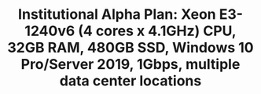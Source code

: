 ---
title: 'Institutional Alpha Plan: Xeon E3-1240v6 (4 cores x 4.1GHz) CPU, 32GB RAM, 480GB SSD, Windows 10 Pro/Server 2019, 1Gbps, multiple data center locations'
menu: 'Institutional Alpha'
onpage_menu: false
visible: false
metadata:
    description: 'Trade up to 100 charts, any platform: E3-1240v6 (4 cores x 4.1GHz), 32GB RAM, 480GB SSD, Windows 10 Pro/Server 2019, 1Gbps network port, multiple data center locations'
body_classes: 'title-h1h2 header-dark header-transparent'
content:
    items: '@self.modular'
---